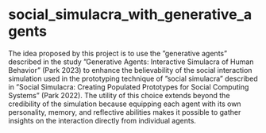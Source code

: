 # social_simulacra_with_generative_agents
 The idea proposed by this project is to use the ”generative agents” described in the study ”Generative Agents: Interactive Simulacra
of Human Behavior” (Park 2023) to enhance the believability of the social interaction simulation used in the prototyping technique of ”social simulacra” described in ”Social
Simulacra: Creating Populated Prototypes for Social Computing Systems” (Park 2022). The utility of this choice extends beyond the credibility of the simulation because equipping each agent with its own personality, memory, and reflective abilities makes it possible to gather insights on the interaction directly from individual agents.
